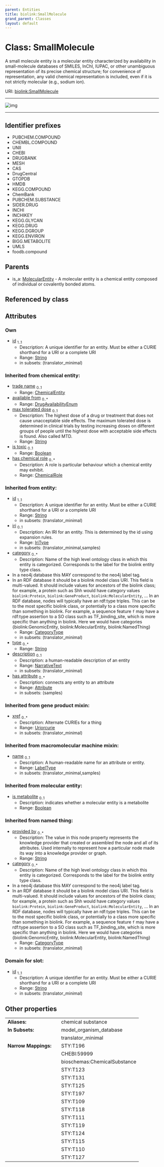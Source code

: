 ```yaml
---
parent: Entities
title: biolink:SmallMolecule
grand_parent: Classes
layout: default
---
```


# Class: SmallMolecule


A small molecule entity is a molecular entity characterized by availability in small-molecule databases of SMILES, InChI, IUPAC, or other unambiguous representation of its precise chemical structure; for convenience of representation, any valid chemical representation is included, even if it is not strictly molecular (e.g., sodium ion).

URI: [biolink:SmallMolecule](https://w3id.org/biolink/vocab/SmallMolecule)


---

![img](https://yuml.me/diagram/nofunky;dir:TB/class/[MolecularEntity]%5E-[SmallMolecule%7Cid:string;is_metabolite(i):boolean%20%3F;available_from(i):DrugAvailabilityEnum%20%2A;max_tolerated_dose(i):string%20%3F;is_toxic(i):boolean%20%3F;provided_by(i):string%20%2A;xref(i):uriorcurie%20%2A;category(i):category_type%20%2B;iri(i):iri_type%20%3F;type(i):string%20%2A;name(i):label_type%20%3F;description(i):narrative_text%20%3F],[MolecularEntity],[ChemicalRole],[ChemicalEntity],[Attribute])

---


## Identifier prefixes

 * PUBCHEM.COMPOUND
 * CHEMBL.COMPOUND
 * UNII
 * CHEBI
 * DRUGBANK
 * MESH
 * CAS
 * DrugCentral
 * GTOPDB
 * HMDB
 * KEGG.COMPOUND
 * ChemBank
 * PUBCHEM.SUBSTANCE
 * SIDER.DRUG
 * INCHI
 * INCHIKEY
 * KEGG.GLYCAN
 * KEGG.DRUG
 * KEGG.DGROUP
 * KEGG.ENVIRON
 * BIGG.METABOLITE
 * UMLS
 * foodb.compound

## Parents

 *  is_a: [MolecularEntity](MolecularEntity.md) - A molecular entity is a chemical entity composed of individual or covalently bonded atoms.

## Referenced by class


## Attributes


### Own

 * [id](id.md)  <sub>1..1</sub>
     * Description: A unique identifier for an entity. Must be either a CURIE shorthand for a URI or a complete URI
     * Range: [String](types/String.md)
     * in subsets: (translator_minimal)

### Inherited from chemical entity:

 * [trade name](trade_name.md)  <sub>0..1</sub>
     * Range: [ChemicalEntity](ChemicalEntity.md)
 * [available from](available_from.md)  <sub>0..\*</sub>
     * Range: [DrugAvailabilityEnum](DrugAvailabilityEnum.md)
 * [max tolerated dose](max_tolerated_dose.md)  <sub>0..1</sub>
     * Description: The highest dose of a drug or treatment that does not cause unacceptable side effects. The maximum tolerated dose is determined in clinical trials by testing increasing doses on different groups of people until the highest dose with acceptable side effects is found. Also called MTD.
     * Range: [String](types/String.md)
 * [is toxic](is_toxic.md)  <sub>0..1</sub>
     * Range: [Boolean](types/Boolean.md)
 * [has chemical role](has_chemical_role.md)  <sub>0..\*</sub>
     * Description: A role is particular behaviour which a chemical entity may exhibit.
     * Range: [ChemicalRole](ChemicalRole.md)

### Inherited from entity:

 * [id](id.md)  <sub>1..1</sub>
     * Description: A unique identifier for an entity. Must be either a CURIE shorthand for a URI or a complete URI
     * Range: [String](types/String.md)
     * in subsets: (translator_minimal)
 * [iri](iri.md)  <sub>0..1</sub>
     * Description: An IRI for an entity. This is determined by the id using expansion rules.
     * Range: [IriType](types/IriType.md)
     * in subsets: (translator_minimal,samples)
 * [category](category.md)  <sub>0..\*</sub>
     * Description: Name of the high level ontology class in which this entity is categorized. Corresponds to the label for the biolink entity type class.
 * In a neo4j database this MAY correspond to the neo4j label tag.
 * In an RDF database it should be a biolink model class URI.
This field is multi-valued. It should include values for ancestors of the biolink class; for example, a protein such as Shh would have category values `biolink:Protein`, `biolink:GeneProduct`, `biolink:MolecularEntity`, ...
In an RDF database, nodes will typically have an rdf:type triples. This can be to the most specific biolink class, or potentially to a class more specific than something in biolink. For example, a sequence feature `f` may have a rdf:type assertion to a SO class such as TF_binding_site, which is more specific than anything in biolink. Here we would have categories {biolink:GenomicEntity, biolink:MolecularEntity, biolink:NamedThing}
     * Range: [CategoryType](types/CategoryType.md)
     * in subsets: (translator_minimal)
 * [type](type.md)  <sub>0..\*</sub>
     * Range: [String](types/String.md)
 * [description](description.md)  <sub>0..1</sub>
     * Description: a human-readable description of an entity
     * Range: [NarrativeText](types/NarrativeText.md)
     * in subsets: (translator_minimal)
 * [has attribute](has_attribute.md)  <sub>0..\*</sub>
     * Description: connects any entity to an attribute
     * Range: [Attribute](Attribute.md)
     * in subsets: (samples)

### Inherited from gene product mixin:

 * [xref](xref.md)  <sub>0..\*</sub>
     * Description: Alternate CURIEs for a thing
     * Range: [Uriorcurie](types/Uriorcurie.md)
     * in subsets: (translator_minimal)

### Inherited from macromolecular machine mixin:

 * [name](name.md)  <sub>0..1</sub>
     * Description: A human-readable name for an attribute or entity.
     * Range: [LabelType](types/LabelType.md)
     * in subsets: (translator_minimal,samples)

### Inherited from molecular entity:

 * [is metabolite](is_metabolite.md)  <sub>0..1</sub>
     * Description: indicates whether a molecular entity is a metabolite
     * Range: [Boolean](types/Boolean.md)

### Inherited from named thing:

 * [provided by](provided_by.md)  <sub>0..\*</sub>
     * Description: The value in this node property represents the knowledge provider that created or assembled the node and all of its attributes.  Used internally to represent how a particular node made its way into a knowledge provider or graph.
     * Range: [String](types/String.md)
 * [category](category.md)  <sub>0..\*</sub>
     * Description: Name of the high level ontology class in which this entity is categorized. Corresponds to the label for the biolink entity type class.
 * In a neo4j database this MAY correspond to the neo4j label tag.
 * In an RDF database it should be a biolink model class URI.
This field is multi-valued. It should include values for ancestors of the biolink class; for example, a protein such as Shh would have category values `biolink:Protein`, `biolink:GeneProduct`, `biolink:MolecularEntity`, ...
In an RDF database, nodes will typically have an rdf:type triples. This can be to the most specific biolink class, or potentially to a class more specific than something in biolink. For example, a sequence feature `f` may have a rdf:type assertion to a SO class such as TF_binding_site, which is more specific than anything in biolink. Here we would have categories {biolink:GenomicEntity, biolink:MolecularEntity, biolink:NamedThing}
     * Range: [CategoryType](types/CategoryType.md)
     * in subsets: (translator_minimal)

### Domain for slot:

 * [id](id.md)  <sub>1..1</sub>
     * Description: A unique identifier for an entity. Must be either a CURIE shorthand for a URI or a complete URI
     * Range: [String](types/String.md)
     * in subsets: (translator_minimal)

## Other properties

|  |  |  |
| --- | --- | --- |
| **Aliases:** | | chemical substance |
| **In Subsets:** | | model_organism_database |
|  | | translator_minimal |
| **Narrow Mappings:** | | STY:T196 |
|  | | CHEBI:59999 |
|  | | bioschemas:ChemicalSubstance |
|  | | STY:T123 |
|  | | STY:T131 |
|  | | STY:T125 |
|  | | STY:T197 |
|  | | STY:T109 |
|  | | STY:T118 |
|  | | STY:T111 |
|  | | STY:T119 |
|  | | STY:T124 |
|  | | STY:T115 |
|  | | STY:T110 |
|  | | STY:T127 |

